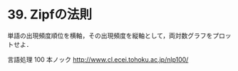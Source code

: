 # 39. Zipfの法則

単語の出現頻度順位を横軸，その出現頻度を縦軸として，両対数グラフをプロットせよ．

言語処理 100 本ノック http://www.cl.ecei.tohoku.ac.jp/nlp100/
